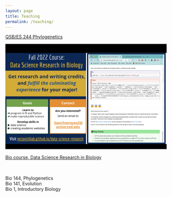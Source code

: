 ```yaml
---
layout: page
title: Teaching
permalink: /teaching/
---
```


<a class="page-link" href="https://mctavishlab.github.io/GradPhylo/">QSB/ES 244 Phylogenetics</a>

<div class="boxcontainer">
<a href="https://mctavishlab.github.io/data-science-research/" class="boxlink">
<div>
    <img class="featured-image" src="/assets/data-science-research-flyer.png" />
    <p>
    Bio course, Data Science Research in Biology
    </p>
</div></a>
</div>

<br>
<br>
Bio 144, Phylogenetics
<br>
Bio 141, Evolution
<br>
Bio 1, Introductory Biology
